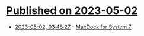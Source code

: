 # [Published on 2023-05-02](index.md)

* [2023-05-02, 03:48:27](https://lobste.rs/s/qnoz50/macdock_for_system_7) - [MacDock for System 7](https://github.com/retrospectmike/MacDock)
